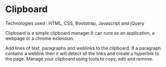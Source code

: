 # Clipboard
Technologies used : HTML, CSS, Bootstrap, Javascript and jQuery

Clipboard is a simple clipboard manager.It can runs as an application, a webpage or a chrome extension.

Add lines of text, paragraphs and weblinks to the clipboard.
If a paragraph contains a weblink then it will detect all the links and create a hyperlink to the page.
Manage your clipboard using tools to copy, edit and remove.



